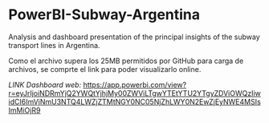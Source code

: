 # PowerBI-Subway-Argentina
Analysis and dashboard presentation of the principal insights of the subway transport lines in Argentina.

Como el archivo supera los 25MB permitidos por GitHub para carga de archivos, se comprte el link para poder visualizarlo online.

*LINK Dashboard web:* https://app.powerbi.com/view?r=eyJrIjoiNDRmYjQ2YWQtYjhjMy00ZWViLTgwYTEtYTU2YTgyZDViOWQzIiwidCI6ImVjNmU3NTQ4LWZjZTMtNGY0NC05NjZhLWY0N2EwZjEyNWE4MSIsImMiOjR9
